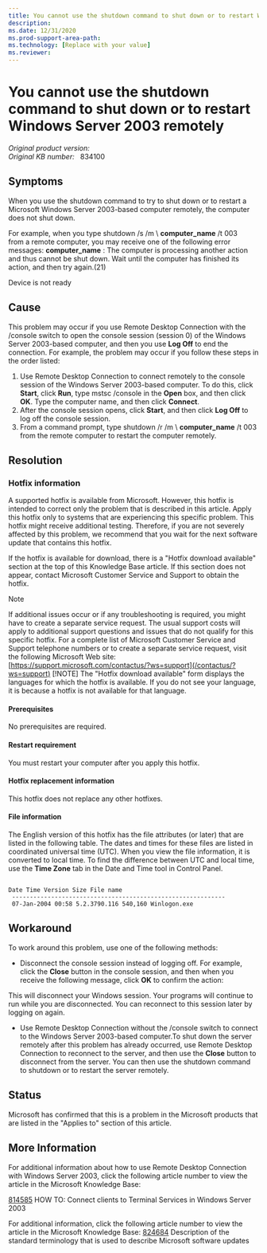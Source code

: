 ```yaml
---
title: You cannot use the shutdown command to shut down or to restart Windows Server 2003 remotely
description: 
ms.date: 12/31/2020
ms.prod-support-area-path: 
ms.technology: [Replace with your value]
ms.reviewer: 
---
```

# You cannot use the shutdown command to shut down or to restart Windows Server 2003 remotely

_Original product version:_ &nbsp;   
_Original KB number:_ &nbsp; 834100

## Symptoms

When you use the shutdown command to try to shut down or to restart a Microsoft Windows Server 2003-based computer remotely, the computer does not shut down.

For example, when you type shutdown /s /m \\ **computer_name** /t 003  
from a remote computer, you may receive one of the following error messages:
 **computer_name** : The computer is processing another action and thus cannot be shut down. Wait until the computer has finished its action, and then try again.(21)

Device is not ready

## Cause

This problem may occur if you use Remote Desktop Connection with the /console switch to open the console session (session 0) of the Windows Server 2003-based computer, and then you use **Log Off** to end the connection. For example, the problem may occur if you follow these steps in the order listed:


1. Use Remote Desktop Connection to connect remotely to the console session of the Windows Server 2003-based computer. To do this, click **Start**, click **Run**, type mstsc /console in the **Open** box, and then click **OK**. Type the computer name, and then click **Connect**.
2. After the console session opens, click **Start**, and then click **Log Off** to log off the console session.
3. From a command prompt, type shutdown /r /m \\ **computer_name** /t 003  
from the remote computer to restart the computer remotely.

## Resolution

### Hotfix information

A supported hotfix is available from Microsoft. However, this hotfix is intended to correct only the problem that is described in this article. Apply this hotfix only to systems that are experiencing this specific problem. This hotfix might receive additional testing. Therefore, if you are not severely affected by this problem, we recommend that you wait for the next software update that contains this hotfix.

If the hotfix is available for download, there is a "Hotfix download available" section at the top of this Knowledge Base article. If this section does not appear, contact Microsoft Customer Service and Support to obtain the hotfix.

> [!NOTE]
> If additional issues occur or if any troubleshooting is required, you might have to create a separate service request. The usual support costs will apply to additional support questions and issues that do not qualify for this specific hotfix. For a complete list of Microsoft Customer Service and Support telephone numbers or to create a separate service request, visit the following Microsoft Web site: [https://support.microsoft.com/contactus/?ws=support](/contactus/?ws=support) 
> [!NOTE]
> The "Hotfix download available" form displays the languages for which the hotfix is available. If you do not see your language, it is because a hotfix is not available for that language. 

#### Prerequisites

No prerequisites are required.

#### Restart requirement

You must restart your computer after you apply this hotfix.

#### Hotfix replacement information

This hotfix does not replace any other hotfixes.

#### File information

The English version of this hotfix has the file attributes (or later) that are listed in the following table. The dates and times for these files are listed in coordinated universal time (UTC). When you view the file information, it is converted to local time. To find the difference between UTC and local time, use the **Time Zone** tab in the Date and Time tool in Control Panel. 
```

Date Time Version Size File name
 ------------------------------------------------------------
 07-Jan-2004 00:58 5.2.3790.116 540,160 Winlogon.exe

```  

## Workaround

To work around this problem, use one of the following methods:

- Disconnect the console session instead of logging off. For example, click the **Close** button in the console session, and then when you receive the following message, click **OK** to confirm the action:

This will disconnect your Windows session. Your programs will continue to run while you are disconnected. You can reconnect to this session later by logging on again.

- Use Remote Desktop Connection without the /console switch to connect to the Windows Server 2003-based computer.To shut down the server remotely after this problem has already occurred, use Remote Desktop Connection to reconnect to the server, and then use the **Close** button to disconnect from the server. You can then use the shutdown command to shutdown or to restart the server remotely.

## Status

Microsoft has confirmed that this is a problem in the Microsoft products that are listed in the "Applies to" section of this article. 

## More Information

For additional information about how to use Remote Desktop Connection with Windows Server 2003, click the following article number to view the article in the Microsoft Knowledge Base:

[814585](https://support.microsoft.com/help/814585) HOW TO: Connect clients to Terminal Services in Windows Server 2003  

For additional information, click the following article number to view the article in the Microsoft Knowledge Base: [824684](https://support.microsoft.com/help/824684) Description of the standard terminology that is used to describe Microsoft software updates
